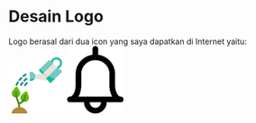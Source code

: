 # Desain Logo

Logo berasal dari dua icon yang saya dapatkan di Internet yaitu:
[<img src="watering-can-water-pngrepo-com.png" alt="Gambar dari PNG Repo" width="100"/>](https://www.pngrepo.com/svg/270541/watering-can-water "Website Download Logo 1")
[<img src="kindpng_1326076.png" alt="Gambar dari KindPNG" width="100"/>](https://www.kindpng.com/imgv/wwbRmi_bell-reminder-icon-png-transparent-png/ "Website Download Logo 2")
